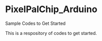 PixelPalChip_Arduino
====================

Sample Codes to Get Started

This is a respository of codes to get started.
